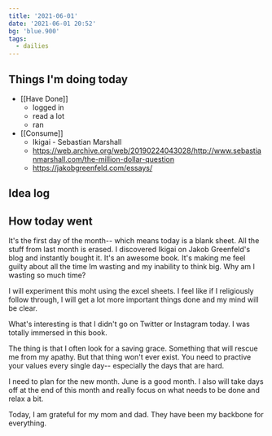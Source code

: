 ```yaml
---
title: '2021-06-01'
date: '2021-06-01 20:52'
bg: 'blue.900'
tags:
  - dailies
---
```


## Things I'm doing today

- [[Have Done]]
	- logged in
	- read a lot
	- ran
- [[Consume]]
	- Ikigai - Sebastian Marshall
	- https://web.archive.org/web/20190224043028/http://www.sebastianmarshall.com/the-million-dollar-question
	- https://jakobgreenfeld.com/essays/

## Idea log


## How today went
It's the first day of the month-- which means today is a blank sheet. All the stuff from last month is erased. I discovered Ikigai on Jakob Greenfeld's blog and instantly bought it. It's an awesome book. It's making me feel guilty about all the time Im wasting and my inability to think big. Why am I wasting so much time?

I will experiment this moht using the excel sheets. I feel like if I religiously follow through, I will get a lot more important things done and my mind will be clear. 

What's interesting is that I didn't go on Twitter or Instagram today. I was totally immersed in this book.

The thing is that I often look for a saving grace. Something that will rescue me from my apathy. But that thing won't ever exist. You need to practive your values every single day-- especially the days that are hard. 

I need to plan for the new month. June is a good month. I also will take days off at the end of this month and really focus on what needs to be done and relax a bit.

Today, I am grateful for my mom and dad. They have been my backbone for everything.